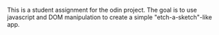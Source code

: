 This is a student assignment for the odin project. The goal is to use javascript and DOM manipulation to create a simple "etch-a-sketch"-like app.